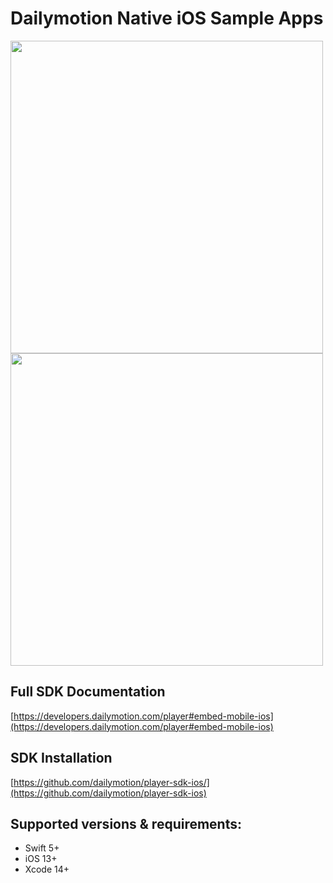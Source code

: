 
# Dailymotion Native iOS Sample Apps

<p float="left">
  <img src="https://corpostatic.dailymotion.com/corporate-cms-upload-assets-prod/uploads/sites/150001/2022/02/dailymotion.svg" width="500" />
  <img src="https://corpostatic.dailymotion.com/corporate-cms-upload-assets-prod/uploads/sites/150001/2022/02/developers.svg" width="500" /> 
</p>


## Full SDK Documentation
 [https://developers.dailymotion.com/player#embed-mobile-ios](https://developers.dailymotion.com/player#embed-mobile-ios)

## SDK Installation
[https://github.com/dailymotion/player-sdk-ios/](https://github.com/dailymotion/player-sdk-ios)

## Supported versions & requirements:

- Swift 5+
- iOS 13+
- Xcode 14+
